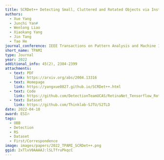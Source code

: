 ```yaml
---
title: SCRDet++ Detecting Small, Cluttered and Rotated Objects via Instance-Level Feature Denoising and Rotation Loss Smoothing
authors:
  - Xue Yang
  - Junchi Yan#
  - Wenlong Liao
  - Xiaokang Yang
  - Jin Tang
  - Tao He
journal_conference: IEEE Transactions on Pattern Analysis and Machine Intelligence
short_name: TPAMI
type: Journal
year: 2022
additional_info: 45(2), 2384-2399
attachments:
  - text: PDF
    link: https://arxiv.org/abs/2004.13316
  - text: Homepage
    link: https://yangxue0827.github.io/SCRDet++.html
  - text: Code
    link: https://github.com/DetectionTeamUCAS/RetinaNet_Tensorflow_Rotation
  - text: Dataset
    link: https://github.com/Thinklab-SJTU/S2TLD
date: 2022-04-10
award: ESI🔥
tags:
  - OBB
  - Detection
  - RS
  - Dataset
  - First/Correspondence
image: images/papers/2022_TPAMI_SCRDet++.png
ggid: 2xTlvV0AAAAJ:lSLTfruPkqcC
---
```

